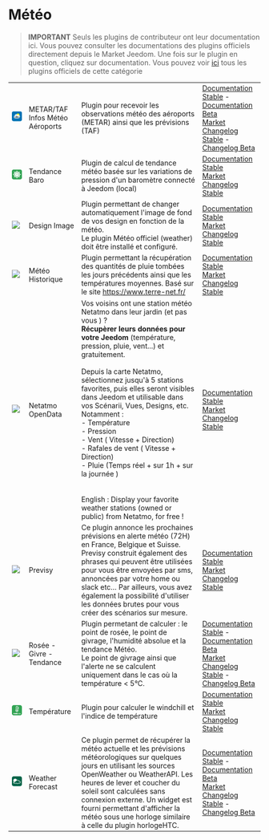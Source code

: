 
# Météo


>**IMPORTANT**
>Seuls les plugins de contributeur ont leur documentation ici. Vous pouvez consulter les documentations des plugins officiels directement depuis le Market Jeedom. Une fois sur le plugin en question, cliquez sur documentation.
>Vous pouvez voir [ici](https://market.jeedom.com/index.php?v=d&p=market&type=plugin&categorie=weather) tous les plugins officiels de cette catégorie


| | | | |
|--- | --- | --- | ---|
|<img src="Metar_infos/Metar_infos_icon.png" class="pluginLogo" width="100" />|METAR/TAF Infos Météo Aéroports|Plugin pour recevoir les observations météo des aéroports (METAR) ainsi que les prévisions (TAF)|[Documentation Stable](https://jealg.github.io/documentation/plugin-Metar_infos/fr_FR/) - [Documentation Beta](https://jealg.github.io/documentation/plugin-Metar_infos/fr_FR/)<br/>[Market](https://market.jeedom.com/index.php?v=d&p=market_display&id=2342)<br/>[Changelog Stable](https://jealg.github.io/documentation/plugin-Metar_infos/fr_FR/changelog) - [Changelog Beta](https://jealg.github.io/documentation/plugin-Metar_infos/fr_FR/changelog_beta)|
|<img src="baro/baro_icon.png" class="pluginLogo" width="100" />|Tendance Baro|Plugin de calcul de tendance météo basée sur les variations de pression d'un baromètre connecté à Jeedom (local)|[Documentation Stable](https://odolc.github.io/Baro/fr_FR/)<br/>[Market](https://market.jeedom.com/index.php?v=d&p=market_display&id=2405)<br/>[Changelog Stable](https://odolc.github.io/Baro/fr_FR/changelog)|
|<img src="designImgSwitch/designImgSwitch_icon.png" class="pluginLogo" width="100" />|Design Image|Plugin permettant de changer automatiquement l'image de fond de vos design en fonction de la météo.<br/>Le plugin Météo officiel (weather) doit être installé et configuré.|[Documentation Stable](https://mips2648.github.io/jeedom-plugins-docs/designImgSwitch/fr_FR/)<br/>[Market](https://market.jeedom.com/index.php?v=d&p=market_display&id=3819)<br/>[Changelog Stable](https://mips2648.github.io/jeedom-plugins-docs/designImgSwitch/fr_FR/changelog)|
|<img src="historiqueMeteo/historiqueMeteo_icon.png" class="pluginLogo" width="100" />|Météo Historique|Plugin permettant la récupération des quantités de pluie tombées les jours précédents ainsi que les températures moyennes. Basé sur le site https://www.terre-net.fr/|[Documentation Stable](https://github.com/jeedomBox/plugin_historiqueMeteo/tree/master/docs/fr_FR/index.md)<br/>[Market](https://market.jeedom.com/index.php?v=d&p=market_display&id=4358)<br/>[Changelog Stable](https://github.com/jeedomBox/plugin_historiqueMeteo/tree/master/docs/fr_FR/changelog.md)|
|<img src="netatmoPublicData/netatmoPublicData_icon.png" class="pluginLogo" width="100" />|Netatmo OpenData|Vos voisins ont une station météo Netatmo dans leur jardin (et pas vous ) ? <br><strong>Récupèrer leurs données pour votre Jeedom</strong> (température, pression, pluie, vent...) et gratuitement. <br><br>Depuis la carte Netatmo, sélectionnez jusqu'à 5 stations favorites, puis elles seront visibles dans Jeedom et utilisable dans vos Scénarii, Vues, Designs, etc.  Notamment :<br>- Température<br>- Pression<br>- Vent ( Vitesse + Direction)<br>- Rafales de vent ( Vitesse + Direction)<br>- Pluie (Temps réel + sur 1h + sur la journée )<br><br><br>English : Display your favorite weather stations (owned or public) from Netatmo, for free !|[Documentation Stable](https://jim005.github.io/jeedom-netatmoPublicData/fr_FR/)<br/>[Market](https://market.jeedom.com/index.php?v=d&p=market_display&id=4008)<br/>[Changelog Stable](https://jim005.github.io/jeedom-netatmoPublicData/fr_FR/changelog)|
|<img src="previsy/previsy_icon.png" class="pluginLogo" width="100" />|Previsy|Ce plugin annonce les prochaines prévisions en alerte météo (72H) en France, Belgique et Suisse. Previsy construit également des phrases qui peuvent être utilisées pour vous être envoyées par sms, annoncées par votre home ou slack etc… Par ailleurs, vous avez également la possibilité d'utiliser les données brutes pour vous créer des scénarios sur mesure.|[Documentation Stable](https://ynats.github.io/jeedom-plugin-previsy/fr_FR/)<br/>[Market](https://market.jeedom.com/index.php?v=d&p=market_display&id=4016)<br/>[Changelog Stable](https://ynats.github.io/jeedom-plugin-previsy/fr_FR/changelog)|
|<img src="rosee/rosee_icon.png" class="pluginLogo" width="100" />|Rosée - Givre - Tendance|Plugin permetant de calculer : le point de rosée, le point de givrage, l'humidité absolue et la tendance Météo. <BR/>Le point de givrage ainsi que l'alerte ne se calculent uniquement dans le cas où la température < 5°C. <BR />|[Documentation Stable](https://jealg.github.io/documentation/plugin-rosee/fr_FR/) - [Documentation Beta](https://jealg.github.io/documentation/plugin-rosee/fr_FR/)<br/>[Market](https://market.jeedom.com/index.php?v=d&p=market_display&id=1653)<br/>[Changelog Stable](https://jealg.github.io/documentation/plugin-rosee/fr_FR/changelog) - [Changelog Beta](https://jealg.github.io/documentation/plugin-rosee/fr_FR/beta_changelog)|
|<img src="temperature/temperature_icon.png" class="pluginLogo" width="100" />|Température|Plugin pour calculer le windchill et l'indice de température|[Documentation Stable](https://odolc.github.io/Temperature/fr_FR/)<br/>[Market](https://market.jeedom.com/index.php?v=d&p=market_display&id=2778)<br/>[Changelog Stable](https://odolc.github.io/Temperature/fr_FR/changelog)|
|<img src="weatherForecast/weatherForecast_icon.png" class="pluginLogo" width="100" />|Weather Forecast|Ce plugin permet de récupérer la météo actuelle et les prévisions météorologiques sur quelques jours en utilisant les sources OpenWeather ou WeatherAPI. Les heures de lever et coucher du soleil sont calculées sans connexion externe. Un widget est fourni permettant d'afficher la météo sous une horloge similaire à celle du plugin horlogeHTC.|[Documentation Stable](https://jpty.github.io/jeedom/plugins/weatherForecast/) - [Documentation Beta](https://jpty.github.io/jeedom/plugins/weatherForecast/)<br/>[Market](https://market.jeedom.com/index.php?v=d&p=market_display&id=4549)<br/>[Changelog Stable](https://jpty.github.io/jeedom/plugins/weatherForecast/fr_FR/changelog.html) - [Changelog Beta](https://jpty.github.io/jeedom/plugins/weatherForecast/fr_FR/changelog.html)|
